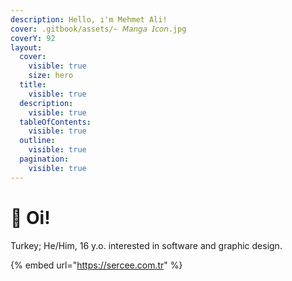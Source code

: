 ```yaml
---
description: Hello, ı'm Mehmet Ali!
cover: .gitbook/assets/✁ 𝘔𝘢𝘯𝘨𝘢 𝘐𝘤𝘰𝘯.jpg
coverY: 92
layout:
  cover:
    visible: true
    size: hero
  title:
    visible: true
  description:
    visible: true
  tableOfContents:
    visible: true
  outline:
    visible: true
  pagination:
    visible: true
---
```


# 👋 Oi!

Turkey; He/Him, 16 y.o. interested in software and graphic design.

{% embed url="https://sercee.com.tr" %}
